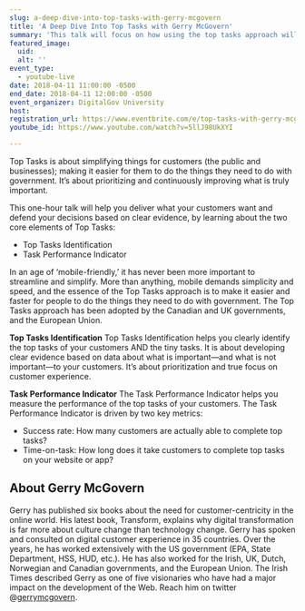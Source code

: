 ```yaml
---
slug: a-deep-dive-into-top-tasks-with-gerry-mcgovern
title: 'A Deep Dive Into Top Tasks with Gerry McGovern'
summary: 'This talk will focus on how using the top tasks approach will help you deliver what your customers want to make it easier and faster for people to do things they need to do with government&#46;'
featured_image: 
  uid: 
  alt: ''
event_type: 
  - youtube-live
date: 2018-04-11 11:00:00 -0500
end_date: 2018-04-11 12:00:00 -0500
event_organizer: DigitalGov University
host: 
registration_url: https://www.eventbrite.com/e/top-tasks-with-gerry-mcgovern-registration-43479365954
youtube_id: https://www.youtube.com/watch?v=5llJ98UkXYI

---
```


Top Tasks is about simplifying things for customers (the public and businesses); making it easier for them to do the things they need to do with government. It’s about prioritizing and continuously improving what is truly important. 

This one-hour talk will help you deliver what your customers want and defend your decisions based on clear evidence, by learning about the two core elements of Top Tasks:

- Top Tasks Identification
- Task Performance Indicator

In an age of ‘mobile-friendly,’ it has never been more important to streamline and simplify. More than anything, mobile demands simplicity and speed, and the essence of the Top Tasks approach is to make it easier and faster for people to do the things they need to do with government. The Top Tasks approach has been adopted by the Canadian and UK governments, and the European Union.

**Top Tasks Identification**
Top Tasks Identification helps you clearly identify the top tasks of your customers AND the tiny tasks. It is about developing clear evidence based on data about what is important—and what is not important—to your customers. It’s about prioritization and true focus on customer experience.

**Task Performance Indicator**
The Task Performance Indicator helps you measure the performance of the top tasks of your customers. The Task Performance Indicator is driven by two key metrics:

- Success rate: How many customers are actually able to complete top tasks?
- Time-on-task: How long does it take customers to complete top tasks on your website or app?


## About Gerry McGovern

Gerry has published six books about the need for customer-centricity in the online world. His latest book, Transform, explains why digital transformation is far more about culture change than technology change. Gerry has spoken and consulted on digital customer experience in 35 countries. Over the years, he has worked extensively with the US government (EPA, State Department, HSS, HUD, etc.). He has also worked for the Irish, UK, Dutch, Norwegian and Canadian governments, and the European Union. The Irish Times described Gerry as one of five visionaries who have had a major impact on the development of the Web. Reach him on twitter @[gerrymcgovern](https://twitter.com/gerrymcgovern).

